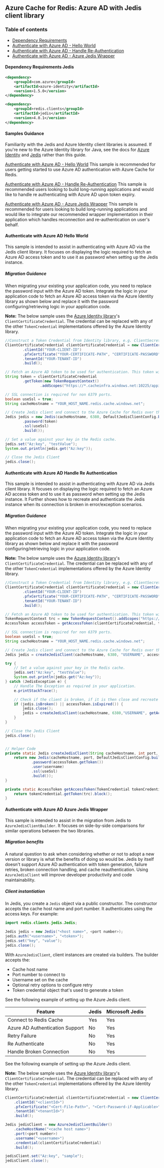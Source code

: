 ## Azure Cache for Redis: Azure AD with Jedis client library

### Table of contents

- [Dependency Requirements](#dependency-requirements-jedis)
- [Authenticate with Azure AD - Hello World](#authenticate-with-azure-ad-hello-world)
- [Authenticate with Azure AD - Handle Re-Authentication](#authenticate-with-azure-ad-handle-re-authentication)
- [Authenticate with Azure AD - Azure Jedis Wrapper](#authenticate-with-azure-ad-azure-jedis-wrapper)

#### Dependency Requirements Jedis
```xml
<dependency>
    <groupId>com.azure</groupId>
    <artifactId>azure-identity</artifactId>
    <version>1.5.0</version>
</dependency>

<dependency>
    <groupId>redis.clients</groupId>
    <artifactId>jedis</artifactId>
    <version>4.0.1</version>
</dependency>
```

#### Samples Guidance

Familiarity with the Jedis and Azure Identity client libraries is assumed. If you're new to the Azure Identity library for Java, see the docs for [Azure Identity](https://docs.microsoft.com/azure/developer/java/sdk/identity) and [Jedis](https://www.javadoc.io/doc/redis.clients/jedis/latest/index.html) rather than this guide.

[Authenticate with Azure AD - Hello World](#authenticate-with-azure-ad-hello-world)
This sample is recommended for users getting started to use Azure AD authentication with Azure Cache for Redis.

[Authenticate with Azure AD - Handle Re-Authentication](#authenticate-with-azure-ad-handle-re-authentication)
This sample is recommended users looking to build long-running applications and would like to handle re authenticating with Azure AD upon token expiry.

[Authenticate with Azure AD - Azure Jedis Wrapper](#authenticate-with-azure-ad-azure-jedis-wrapper)
This sample is recommended for users looking to build long-running applications and would like to integrate our recommended wrapper implementation in their application which handles reconnection and re-authentication on user's behalf.


#### Authenticate with Azure AD Hello World
This sample is intended to assist in authenticating with Azure AD via the Jedis client library. It focuses on displaying the logic required to fetch an Azure AD access token and to use it as password when setting up the Jedis instance.

##### Migration Guidance
When migrating your existing your application code, you need to replace the password input with the Azure AD token.
Integrate the logic in your application code to fetch an Azure AD access token via the Azure Identity library as shown below and replace it with the password configuring/retrieving logic in your application code.

**Note:** The below sample uses the [Azure Identity library](https://docs.microsoft.com/azure/developer/java/sdk/identity)'s `ClientCertificateCredential`. The credential can be replaced with any of the other `TokenCredential` implementations offered by the Azure Identity library.

```java
//Construct a Token Credential from Identity library, e.g. ClientSecretCredential / Client CertificateCredential / ManagedIdentityCredential etc.
ClientCertificateCredential clientCertificateCredential = new ClientCertificateCredentialBuilder()
        .clientId("YOUR-CLIENT-ID")
        .pfxCertificate("YOUR-CERTIFICATE-PATH", "CERTIFICATE-PASSWORD")
        .tenantId("YOUR-TENANT-ID")
        .build();

// Fetch an Azure AD token to be used for authentication. This token will be used as the password.
String token = clientCertificateCredential
        .getToken(new TokenRequestContext()
                .addScopes("https://*.cacheinfra.windows.net:10225/appid/.default")).block().getToken();

// SSL connection is required for non 6379 ports.
boolean useSsl = true; 
String cacheHostname = "YOUR_HOST_NAME.redis.cache.windows.net";

// Create Jedis client and connect to the Azure Cache for Redis over the TLS/SSL port using the access token as password.
Jedis jedis = new Jedis(cacheHostname, 6380, DefaultJedisClientConfig.builder()
        .password(token)
        .ssl(useSsl)
        .build());

// Set a value against your key in the Redis cache.
jedis.set("Az:key", "testValue");
System.out.println(jedis.get("Az:key"));

// Close the Jedis Client
jedis.close();
```

#### Authenticate with Azure AD Handle Re Authentication
This sample is intended to assist in authenticating with Azure AD via Jedis client library. It focuses on displaying the logic required to fetch an Azure AD access token and to use it as password when setting up the Jedis instance. It Further shows how to recreate and authenticate the Jedis instance when its connection is broken in error/exception scenarios.

##### Migration Guidance
When migrating your existing your application code, you need to replace the password input with the Azure AD token.
Integrate the logic in your application code to fetch an Azure AD access token via the Azure Identity library as shown below and replace it with the password configuring/retrieving logic in your application code.

**Note:** The below sample uses the [Azure Identity library](https://docs.microsoft.com/azure/developer/java/sdk/identity)'s `ClientCertificateCredential`. The credential can be replaced with any of the other `TokenCredential` implementations offered by the Azure Identity library.

```java
//Construct a Token Credential from Identity library, e.g. ClientSecretCredential / Client CertificateCredential / ManagedIdentityCredential etc.
ClientCertificateCredential clientCertificateCredential = new ClientCertificateCredentialBuilder()
        .clientId("YOUR-CLIENT-ID")
        .pfxCertificate("YOUR-CERTIFICATE-PATH", "CERTIFICATE-PASSWORD")
        .tenantId("YOUR-TENANT-ID")
        .build();

// Fetch an Azure AD token to be used for authentication. This token will be used as the password.
TokenRequestContext trc = new TokenRequestContext().addScopes("https://*.cacheinfra.windows.net:10225/appid/.default");
AccessToken accessToken = getAccessToken(clientCertificateCredential, trc);

// SSL connection is required for non 6379 ports.
boolean useSsl = true;
String cacheHostname = "YOUR_HOST_NAME.redis.cache.windows.net";

// Create Jedis client and connect to the Azure Cache for Redis over the TLS/SSL port using the access token as password.
Jedis jedis = createJedisClient(cacheHostname, 6380, "USERNAME", accessToken, useSsl);

try {
    // Set a value against your key in the Redis cache.
    jedis.set("Az:key", "testValue");
    System.out.println(jedis.get("Az:key"));
} catch (JedisException e) {
    // Handle The Exception as required in your application.
    e.printStackTrace();

    // Check if the client is broken, if it is then close and recreate it to create a new healthy connection.
    if (jedis.isBroken() || accessToken.isExpired()) {
        jedis.close();
        jedis = createJedisClient(cacheHostname, 6380,"USERNAME", getAccessToken(clientCertificateCredential, trc), useSsl);
    }
}

// Close the Jedis Client
jedis.close();


// Helper Code
private static Jedis createJedisClient(String cacheHostname, int port, String username, AccessToken accessToken, boolean useSsl) {
    return new Jedis(cacheHostname, port, DefaultJedisClientConfig.builder()
            .password(accessToken.getToken())
            .user(username)
            .ssl(useSsl)
            .build());
}

private static AccessToken getAccessToken(TokenCredential tokenCredential, TokenRequestContext trc) {
    return tokenCredential.getToken(trc).block();
}
```

#### Authenticate with Azure AD Azure Jedis Wrapper
This sample is intended to assist in the migration from Jedis to `AzureJedisClientBuilder`. It focuses on side-by-side comparisons for similar operations between the two libraries.

##### Migration benefits

A natural question to ask when considering whether or not to adopt a new version or library is what the benefits of doing so would be. Jedis by itself doesn't support Azure AD authentication with token generation, failure retries, broken connection handling, and cache reauthentication. Using `AzureJedisClient` will improve developer productivity and code maintainability.

##### Client instantiation

In Jedis, you create a `Jedis` object via a public constructor. The constructor accepts the cache host name and port number. It authenticates using the access keys. For example:

```java
import redis.clients.jedis.Jedis;

Jedis jedis = new Jedis("<host name>", <port number>);
jedis.auth("<username>", "<token>");
jedis.set("key", "value");
jedis.close();
```

With `AzureJedisClient`, client instances are created via builders. The builder accepts the:

- Cache host name
- Port number to connect to
- Username set on the cache
- Optional retry options to configure retry
- Token credential object that's used to generate a token

See the following example of setting up the Azure Jedis client.

| Feature | Jedis | Microsoft Jedis |
|--|--|--|
| Connect to Redis Cache | Yes |Yes |
| Azure AD Authentication Support | No | Yes|
| Retry Failure | No| Yes |
| Re Authenticate | No |Yes |
| Handle Broken Connection | No |Yes |

See the following example of setting up the Azure Jedis client.

**Note:** The below sample uses the [Azure Identity library](https://docs.microsoft.com/azure/developer/java/sdk/identity)'s `ClientCertificateCredential`. The credential can be replaced with any of the other `TokenCredential` implementations offered by the Azure Identity library.

```java
ClientCertificateCredential clientCertificateCredential = new ClientCertificateCredentialBuilder()
    .clientId("<clientId>")
    .pfxCertificate("<Cert-File-Path>", "<Cert-Password-if-Applicable>")
    .tenantId("<tenantId>")
    .build();

Jedis jedisClient = new AzureJedisClientBuilder()
    .cacheHostName("<cache host name>")
    .port(<port number>)
    .username("<username>")
    .credential(clientCertificateCredential)
    .build();

jedisClient.set("Az:key", "sample");
jedisClient.close();
```
